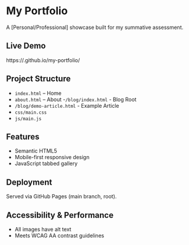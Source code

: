 # My Portfolio

A [Personal/Professional] showcase built for my summative assessment.

## Live Demo
https://<your-username>.github.io/my-portfolio/

## Project Structure
- `index.html` – Home
- `about.html` – About
-`/blog/index.html` - Blog Root
- `/blog/demo-article.html` - Example Article
- `css/main.css`
- `js/main.js`

## Features
- Semantic HTML5
- Mobile-first responsive design
- JavaScript tabbed gallery

## Deployment
Served via GitHub Pages (main branch, root).

## Accessibility & Performance
- All images have alt text
- Meets WCAG AA contrast guidelines
